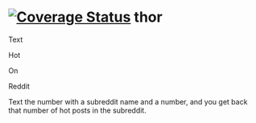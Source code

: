 [![Coverage Status](https://img.shields.io/coveralls/j12coder/thor.svg)](https://coveralls.io/r/j12coder/thor?branch=master)
thor
====

Text  

Hot  

On  

Reddit

Text the number with a subreddit name and a number, and you get back that number of hot posts in the subreddit.
